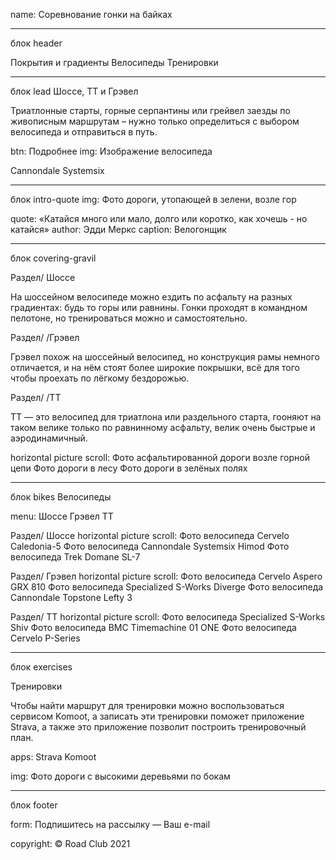 name: Соревнование гонки на байках

___________________________
блок header

Покрытия и градиенты
Велосипеды
Тренировки

___________________________
блок lead
Шоссе, ТТ
и Грэвел

Триатлонные старты, горные серпантины или грейвел заезды по живописным маршрутам – нужно только определиться с выбором велосипеда и отправиться в путь.

btn: Подробнее
img: Изображение велосипеда

Cannondale Systemsix

___________________________
блок intro-quote
img: Фото дороги, утопающей в зелени, возле гор


quote: «Катайся много или мало, долго или коротко, как хочешь - но катайся»
author: Эдди Меркс
caption: Велогонщик

___________________________
блок covering-gravil

Раздел/ Шоссе

На шоссейном велосипеде можно ездить по асфальту на разных градиентах: будь то горы или равнины. Гонки проходят в командном пелотоне, но тренироваться можно и самостоятельно.

Раздел/ /Грэвел

Грэвел похож на шоссейный велосипед, но конструкция рамы немного отличается, и на нём стоят более широкие покрышки, всё для того чтобы проехать по лёгкому бездорожью.

Раздел/ /ТТ

ТТ — это велосипед для триатлона или раздельного старта, гооняют на таком велике только по равнинному асфальту, велик очень быстрые и аэродинамичный.

horizontal picture scroll:
Фото асфальтированной дороги возле горной цепи
Фото дороги в лесу
Фото дороги в зелёных полях

___________________________
блок bikes
Велосипеды

menu: Шоссе Грэвел ТТ

Раздел/ Шоссе
horizontal picture scroll:
Фото велосипеда Cervelo Caledonia-5
Фото велосипеда Cannondale Systemsix Himod
Фото велосипеда Trek Domane SL-7

Раздел/ Грэвел
horizontal picture scroll:
Фото велосипеда Cervelo Aspero GRX 810
Фото велосипеда Specialized S-Works Diverge
Фото велосипеда Cannondale Topstone Lefty 3

Раздел/ ТТ
horizontal picture scroll:
Фото велосипеда Specialized S-Works Shiv
Фото велосипеда BMC Timemachine 01 ONE
Фото велосипеда Cervelo P-Series

___________________________
блок exercises

Тренировки

Чтобы найти маршрут для тренировки можно воспользоваться сервисом Komoot, а записать эти тренировки поможет приложение Strava, а также это приложение позволит построить тренировочный план.

apps: Strava Komoot

img: Фото дороги с высокими деревьями по бокам

___________________________
блок footer

form:
Подпишитесь на рассылку —
Ваш e-mail

copyright:
© Road Club 2021



